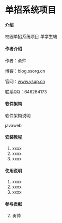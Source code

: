 # 单招系统项目

#### 介绍
校园单招系统项目
单学生端

#### 作者介绍


作者：勇帅


博客：blog.ssorg.cn


官网：www.ysup.cn


联系QQ：646264173
#### 软件架构
软件架构说明

javaweb

#### 安装教程

1.  xxxx
2.  xxxx
3.  xxxx

#### 使用说明

1.  xxxx
2.  xxxx
3.  xxxx

#### 参与贡献
2.  勇帅

